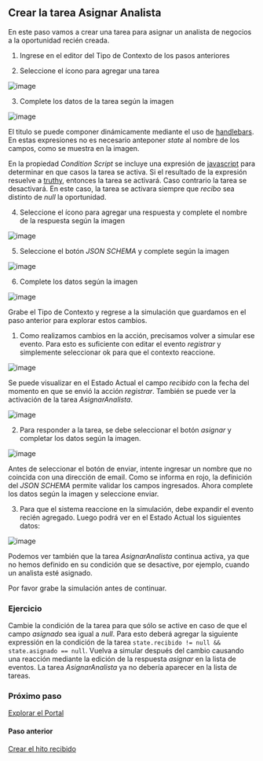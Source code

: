 ## Crear la tarea Asignar Analista
En este paso vamos a crear una tarea para asignar un analista de negocios a la oportunidad recién creada.

1. Ingrese en el editor del Tipo de Contexto de los pasos anteriores

2. Seleccione el ícono para agregar una tarea

![image](https://user-images.githubusercontent.com/44214222/118592692-fc776980-b76b-11eb-94d0-7316180ccffa.png)

3. Complete los datos de la tarea según la imagen

![image](https://user-images.githubusercontent.com/44214222/118594505-31d18680-b76f-11eb-8363-fca7685aa25c.png)

El titulo se puede componer dinámicamente mediante el uso de [handlebars](https://handlebarsjs.com/). En estas expresiones no es necesario 
anteponer *state* al nombre de los campos, como se muestra en la imagen.

En la propiedad *Condition Script* se incluye una expresión de [javascript](https://developer.mozilla.org/en-US/docs/Web/javascript) para determinar en que casos la tarea se activa. Si el resultado de la expresión resuelve a [truthy](https://developer.mozilla.org/en-US/docs/Glossary/Truthy), entonces la tarea se activará. Caso contrario la tarea se desactivará. En este caso, la tarea se activara siempre que *recibo* sea distinto de *null* la oportunidad.

4. Seleccione el ícono para agregar una respuesta y complete el nombre de la respuesta según la imagen

![image](https://user-images.githubusercontent.com/44214222/118592934-74459400-b76c-11eb-9921-0a7fb8313d5b.png)

5. Seleccione el botón *JSON SCHEMA* y complete según la imagen

![image](https://user-images.githubusercontent.com/44214222/118593104-be2e7a00-b76c-11eb-8da9-9c8110d74716.png)

6. Complete los datos según la imagen

![image](https://user-images.githubusercontent.com/44214222/118593232-f6ce5380-b76c-11eb-9f40-8fa4d7597975.png)

Grabe el Tipo de Contexto y regrese a la simulación que guardamos en el paso anterior para explorar estos cambios.

1. Como realizamos cambios en la acción, precisamos volver a simular ese evento. Para esto es suficiente con editar el evento *registrar* y simplemente seleccionar ok para que el contexto reaccione.

![image](https://user-images.githubusercontent.com/44214222/118594092-71e43980-b76e-11eb-832e-41c48474129e.png)

Se puede visualizar en el Estado Actual el campo *recibido* con la fecha del momento en que se envió la acción *registrar*. También se puede ver la activación de la tarea *AsignarAnalista*.

![image](https://user-images.githubusercontent.com/44214222/118594562-4ca3fb00-b76f-11eb-883f-e0baee79efcb.png)

2. Para responder a la tarea, se debe seleccionar el botón *asignar* y completar los datos según la imagen.

![image](https://user-images.githubusercontent.com/44214222/118594731-84ab3e00-b76f-11eb-9fef-c99871db1907.png)

Antes de seleccionar el botón de enviar, intente ingresar un nombre que no coincida con una dirección de email. Como se informa en rojo, la definición del *JSON SCHEMA* permite validar los campos ingresados. Ahora complete los datos según la imagen y seleccione enviar.

3. Para que el sistema reaccione en la simulación, debe expandir el evento recién agregado. Luego podrá ver en el Estado Actual los siguientes datos:

![image](https://user-images.githubusercontent.com/44214222/118595069-069b6700-b770-11eb-918c-8ae15af6dc72.png)

Podemos ver también que la tarea *AsignarAnalista* continua activa, ya que no hemos definido en su condición que se desactive, por ejemplo, cuando un analista esté asignado. 

Por favor grabe la simulación antes de continuar.

### Ejercicio
Cambie la condición de la tarea para que sólo se active en caso de que el campo *asignado* sea igual a *null*. Para esto deberá agregar la siguiente expressión en la condición de la tarea ```state.recibido != null && state.asignado == null```. Vuelva a simular después del cambio causando una reacción mediante la edición de la respuesta *asignar* en la lista de eventos. La tarea *AsignarAnalista* ya no debería aparecer en la lista de tareas.

### Próximo paso
[Explorar el Portal](./nimflow-portal.md)
#### Paso anterior
[Crear el hito recibido](./nimflow-createReceivedMilestone.md)
